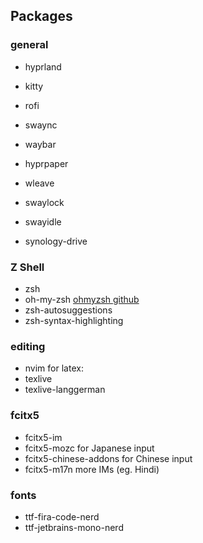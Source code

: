 
## Packages
### general
- hyprland
- kitty
- rofi
- swaync
- waybar
- hyprpaper
- wleave
- swaylock
- swayidle

- synology-drive

### Z Shell
- zsh
- oh-my-zsh
    [ohmyzsh github](https://github.com/ohmyzsh/ohmyzsh)
- zsh-autosuggestions
- zsh-syntax-highlighting

### editing
- nvim
for latex:
- texlive
- texlive-langgerman

### fcitx5
- fcitx5-im
- fcitx5-mozc
    for Japanese input
- fcitx5-chinese-addons
    for Chinese input
- fcitx5-m17n
    more IMs (eg. Hindi)

### fonts
- ttf-fira-code-nerd
- ttf-jetbrains-mono-nerd
